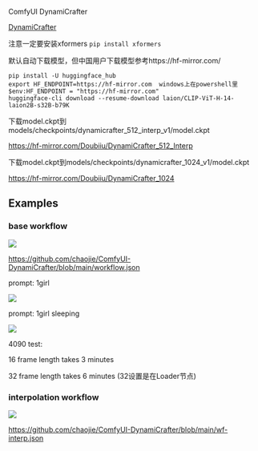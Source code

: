 ComfyUI DynamiCrafter

[DynamiCrafter](https://github.com/Doubiiu/DynamiCrafter)

注意一定要安装xformers `pip install xformers`

默认自动下载模型，但中国用户下载模型参考https://hf-mirror.com/

```
pip install -U huggingface_hub
export HF_ENDPOINT=https://hf-mirror.com  windows上在powershell里$env:HF_ENDPOINT = "https://hf-mirror.com"
huggingface-cli download --resume-download laion/CLIP-ViT-H-14-laion2B-s32B-b79K
```

下载model.ckpt到models/checkpoints/dynamicrafter_512_interp_v1/model.ckpt

https://hf-mirror.com/Doubiiu/DynamiCrafter_512_Interp

下载model.ckpt到models/checkpoints/dynamicrafter_1024_v1/model.ckpt

https://hf-mirror.com/Doubiiu/DynamiCrafter_1024


## Examples

### base workflow

<img src="wf-basic.png" raw=true>

https://github.com/chaojie/ComfyUI-DynamiCrafter/blob/main/workflow.json

prompt: 1girl

<img src="video.gif" raw=true>

prompt: 1girl sleeping

<img src="1girl_sleeping.gif" raw=true>

4090 test:

16 frame length takes 3 minutes

32 frame length takes 6 minutes (32设置是在Loader节点)



### interpolation workflow

<img src="wf-interp.png" raw=true>

https://github.com/chaojie/ComfyUI-DynamiCrafter/blob/main/wf-interp.json
